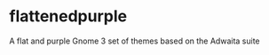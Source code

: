 flattenedpurple
===============

A flat and purple Gnome 3 set of themes based on the Adwaita suite
